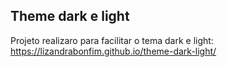 ## Theme dark e light

Projeto realizaro para facilitar o tema dark e light: https://lizandrabonfim.github.io/theme-dark-light/
